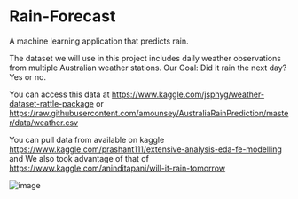 # Rain-Forecast
A machine learning application that predicts rain.

The dataset we will use in this project includes daily weather observations from multiple Australian weather stations. 
Our Goal: Did it rain the next day? Yes or no. 

You can access this data at https://www.kaggle.com/jsphyg/weather-dataset-rattle-package or https://raw.githubusercontent.com/amounsey/AustraliaRainPrediction/master/data/weather.csv

You can pull data from available on kaggle https://www.kaggle.com/prashant111/extensive-analysis-eda-fe-modelling and We also took advantage of that of https://www.kaggle.com/aninditapani/will-it-rain-tomorrow

![image](https://user-images.githubusercontent.com/50177921/131165969-3ff9d762-5be7-43c8-b3f9-9b86f0e11f66.png)

